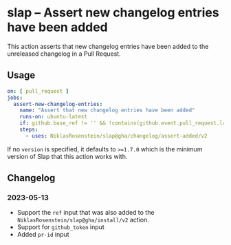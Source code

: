 # slap &ndash; Assert new changelog entries have been added

  [Slap]: https://github.com/NiklasRosenstein/slap

This action asserts that new changelog entries have been added to the unreleased changelog in a Pull Request.

## Usage

```yaml
on: [ pull_request ]
jobs:
  assert-new-changelog-entries:
    name: "Assert that new changelog entries have been added"
    runs-on: ubuntu-latest
    if: github.base_ref != '' && !contains(github.event.pull_request.labels.*.name, 'no changelog')
    steps:
      - uses: NiklasRosenstein/slap@gha/changelog/assert-added/v2
```

If no `version` is specified, it defaults to `>=1.7.0` which is the minimum version of Slap that
this action works with.

## Changelog

### 2023-05-13

* Support the `ref` input that was also added to the `NiklasRosenstein/slap@gha/install/v2` action.
* Support for `github_token` input
* Added `pr-id` input

